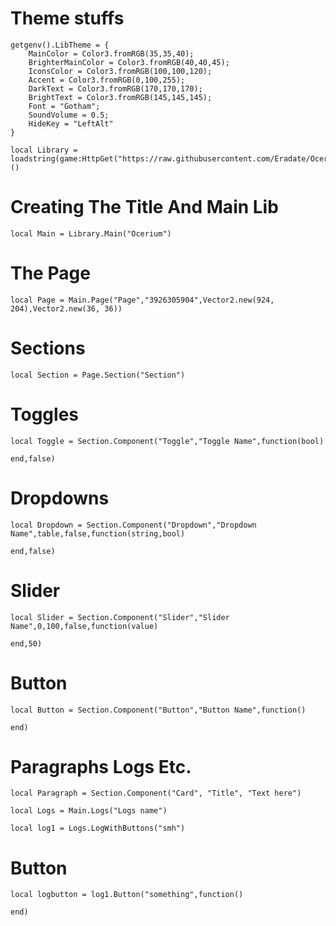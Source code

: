 # Theme stuffs
```
getgenv().LibTheme = {
    MainColor = Color3.fromRGB(35,35,40);
    BrighterMainColor = Color3.fromRGB(40,40,45);
    IconsColor = Color3.fromRGB(100,100,120);
    Accent = Color3.fromRGB(0,100,255);
    DarkText = Color3.fromRGB(170,170,170);
    BrightText = Color3.fromRGB(145,145,145);
    Font = "Gotham";
    SoundVolume = 0.5;
    HideKey = "LeftAlt"
}

local Library = loadstring(game:HttpGet("https://raw.githubusercontent.com/Eradate/Oceri/main/file%20(8).txt"))()
```
# Creating The Title And Main Lib
```
local Main = Library.Main("Ocerium")
```
# The Page
```
local Page = Main.Page("Page","3926305904",Vector2.new(924, 204),Vector2.new(36, 36))
```
# Sections

```
local Section = Page.Section("Section")
```
# Toggles
```
local Toggle = Section.Component("Toggle","Toggle Name",function(bool)
  
end,false)
```
# Dropdowns
```
local Dropdown = Section.Component("Dropdown","Dropdown Name",table,false,function(string,bool)

end,false)
```
# Slider
```
local Slider = Section.Component("Slider","Slider Name",0,100,false,function(value)

end,50)
```
# Button
```
local Button = Section.Component("Button","Button Name",function()

end)
```
# Paragraphs Logs Etc.
```
local Paragraph = Section.Component("Card", "Title", "Text here")

local Logs = Main.Logs("Logs name")

local log1 = Logs.LogWithButtons("smh")
```
# Button
```
local logbutton = log1.Button("something",function()

end)
```
